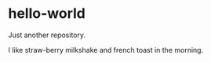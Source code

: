 # hello-world
Just another repository.


I like straw-berry milkshake and french toast in the morning.
